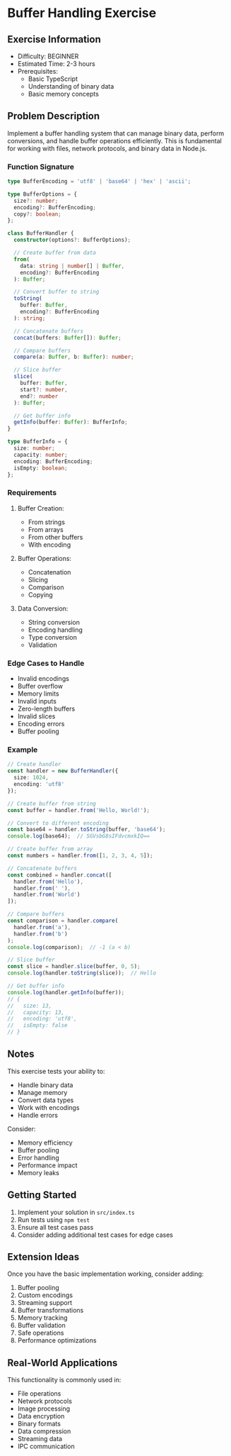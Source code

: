 # Buffer Handling Exercise

## Exercise Information
- Difficulty: BEGINNER
- Estimated Time: 2-3 hours
- Prerequisites:
    - Basic TypeScript
    - Understanding of binary data
    - Basic memory concepts

## Problem Description

Implement a buffer handling system that can manage binary data, perform conversions, and handle buffer operations efficiently. This is fundamental for working with files, network protocols, and binary data in Node.js.

### Function Signature
```typescript
type BufferEncoding = 'utf8' | 'base64' | 'hex' | 'ascii';

type BufferOptions = {
  size?: number;
  encoding?: BufferEncoding;
  copy?: boolean;
};

class BufferHandler {
  constructor(options?: BufferOptions);

  // Create buffer from data
  from(
    data: string | number[] | Buffer,
    encoding?: BufferEncoding
  ): Buffer;

  // Convert buffer to string
  toString(
    buffer: Buffer,
    encoding?: BufferEncoding
  ): string;

  // Concatenate buffers
  concat(buffers: Buffer[]): Buffer;

  // Compare buffers
  compare(a: Buffer, b: Buffer): number;

  // Slice buffer
  slice(
    buffer: Buffer,
    start?: number,
    end?: number
  ): Buffer;

  // Get buffer info
  getInfo(buffer: Buffer): BufferInfo;
}

type BufferInfo = {
  size: number;
  capacity: number;
  encoding: BufferEncoding;
  isEmpty: boolean;
};
```

### Requirements

1. Buffer Creation:
    - From strings
    - From arrays
    - From other buffers
    - With encoding

2. Buffer Operations:
    - Concatenation
    - Slicing
    - Comparison
    - Copying

3. Data Conversion:
    - String conversion
    - Encoding handling
    - Type conversion
    - Validation

### Edge Cases to Handle

- Invalid encodings
- Buffer overflow
- Memory limits
- Invalid inputs
- Zero-length buffers
- Invalid slices
- Encoding errors
- Buffer pooling

### Example

```typescript
// Create handler
const handler = new BufferHandler({
  size: 1024,
  encoding: 'utf8'
});

// Create buffer from string
const buffer = handler.from('Hello, World!');

// Convert to different encoding
const base64 = handler.toString(buffer, 'base64');
console.log(base64);  // SGVsbG8sIFdvcmxkIQ==

// Create buffer from array
const numbers = handler.from([1, 2, 3, 4, 5]);

// Concatenate buffers
const combined = handler.concat([
  handler.from('Hello'),
  handler.from(' '),
  handler.from('World')
]);

// Compare buffers
const comparison = handler.compare(
  handler.from('a'),
  handler.from('b')
);
console.log(comparison);  // -1 (a < b)

// Slice buffer
const slice = handler.slice(buffer, 0, 5);
console.log(handler.toString(slice));  // Hello

// Get buffer info
console.log(handler.getInfo(buffer));
// {
//   size: 13,
//   capacity: 13,
//   encoding: 'utf8',
//   isEmpty: false
// }
```

## Notes

This exercise tests your ability to:
- Handle binary data
- Manage memory
- Convert data types
- Work with encodings
- Handle errors

Consider:
- Memory efficiency
- Buffer pooling
- Error handling
- Performance impact
- Memory leaks

## Getting Started

1. Implement your solution in `src/index.ts`
2. Run tests using `npm test`
3. Ensure all test cases pass
4. Consider adding additional test cases for edge cases

## Extension Ideas

Once you have the basic implementation working, consider adding:
1. Buffer pooling
2. Custom encodings
3. Streaming support
4. Buffer transformations
5. Memory tracking
6. Buffer validation
7. Safe operations
8. Performance optimizations

## Real-World Applications

This functionality is commonly used in:
- File operations
- Network protocols
- Image processing
- Data encryption
- Binary formats
- Data compression
- Streaming data
- IPC communication
